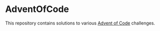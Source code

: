 # AdventOfCode

This repository contains solutions to various [Advent of Code](http://adventofcode.com/) challenges.